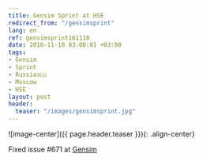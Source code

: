 ```yaml
---
title: Gensim Sprint at HSE
redirect_from: "/gensimsprint"
lang: en
ref: gensimsprint161110
date: 2016-11-10 03:00:01 +03:00
tags:
- Gensim
- Sprint
- Russia🇷🇺
- Moscow
- HSE
layout: post
header:
  teaser: "/images/gensimsprint.jpg"
---
```


![image-center]({{ page.header.teaser }}){: .align-center}

Fixed issue #671 at [Gensim](https://github.com/RaRe-Technologies/gensim)
